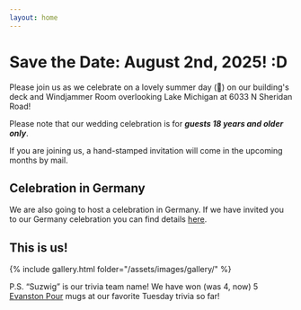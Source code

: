 ```yaml
---
layout: home
---
```


# Save the Date: August 2nd, 2025! :D

Please join us as we celebrate on a lovely summer day (🤞) on our building's deck and Windjammer Room overlooking Lake Michigan at 6033 N Sheridan Road!

Please note that our wedding celebration is for **_guests 18 years and older only_**.

If you are joining us, a hand-stamped invitation will come in the upcoming months by mail.

## Celebration in Germany

We are also going to host a celebration in Germany.
If we have invited you to our Germany celebration you can find details [here](germany).

## This is us!

{% include gallery.html folder="/assets/images/gallery/" %}

P.S. “Suzwig” is our trivia team name! We have won (was 4, now) 5 [Evanston Pour](https://www.evanstonpour.com/) mugs at our favorite Tuesday trivia so far!
